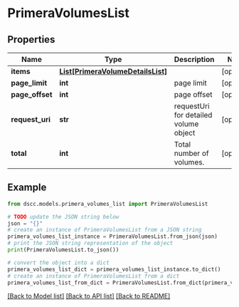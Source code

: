 # PrimeraVolumesList


## Properties

Name | Type | Description | Notes
------------ | ------------- | ------------- | -------------
**items** | [**List[PrimeraVolumeDetailsList]**](PrimeraVolumeDetailsList.md) |  | [optional] 
**page_limit** | **int** | page limit | [optional] 
**page_offset** | **int** | page offset | [optional] 
**request_uri** | **str** | requestUri for detailed volume object | [optional] 
**total** | **int** | Total number of volumes. | [optional] 

## Example

```python
from dscc.models.primera_volumes_list import PrimeraVolumesList

# TODO update the JSON string below
json = "{}"
# create an instance of PrimeraVolumesList from a JSON string
primera_volumes_list_instance = PrimeraVolumesList.from_json(json)
# print the JSON string representation of the object
print(PrimeraVolumesList.to_json())

# convert the object into a dict
primera_volumes_list_dict = primera_volumes_list_instance.to_dict()
# create an instance of PrimeraVolumesList from a dict
primera_volumes_list_from_dict = PrimeraVolumesList.from_dict(primera_volumes_list_dict)
```
[[Back to Model list]](../README.md#documentation-for-models) [[Back to API list]](../README.md#documentation-for-api-endpoints) [[Back to README]](../README.md)


